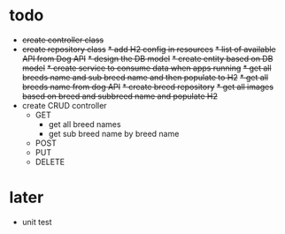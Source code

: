 # todo
* ~~create controller class~~
* ~~create repository class~~
~~* add H2 config in resources~~
~~* list of available API from Dog API~~ 
~~* design the DB model~~ 
~~* create entity based on DB model~~ 
~~* create service to consume data when apps running~~ 
  ~~* get all breeds name and sub breed name and then populate to H2~~ 
    ~~* get all breeds name from dog API~~
    ~~* create breed repository~~
  ~~* get all images based on breed and subbreed name and populate H2~~ 
* create CRUD controller 
  * GET
    * get all breed names 
    * get sub breed name by breed name 
  * POST
  * PUT 
  * DELETE 


# later
* unit test 
